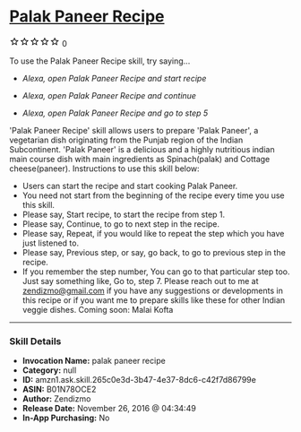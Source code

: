 # [Palak Paneer Recipe](http://alexa.amazon.com/#skills/amzn1.ask.skill.265c0e3d-3b47-4e37-8dc6-c42f7d86799e)
![0 stars](../../images/ic_star_border_black_18dp_1x.png)![0 stars](../../images/ic_star_border_black_18dp_1x.png)![0 stars](../../images/ic_star_border_black_18dp_1x.png)![0 stars](../../images/ic_star_border_black_18dp_1x.png)![0 stars](../../images/ic_star_border_black_18dp_1x.png) 0

To use the Palak Paneer Recipe skill, try saying...

* *Alexa, open Palak Paneer Recipe and start recipe*

* *Alexa, open Palak Paneer Recipe and continue*

* *Alexa, open Palak Paneer Recipe and go to step 5*

'Palak Paneer Recipe' skill allows users to prepare 'Palak Paneer', a vegetarian dish originating from the Punjab region of the Indian Subcontinent. 'Palak Paneer' is a delicious and a highly nutritious indian main course dish with main ingredients as Spinach(palak) and Cottage cheese(paneer).
Instructions to use this skill below:
 - Users can start the recipe and start cooking Palak Paneer. 
 - You need not start from the beginning of the recipe every time you use this skill.
 - Please say, Start recipe, to start the recipe from step 1.
 - Please say, Continue, to go to next step in the recipe.
 - Please say, Repeat, if you would like to repeat the step which you have just listened to.
 - Please say, Previous step, or say, go back, to go to previous step in the recipe.
 - If you remember the step number, You can go to that particular step too. Just say something like, Go to, step 7.
Please reach out to me at zendizmo@gmail.com if you have any suggestions or developments in this recipe or if you want me to prepare skills like these for other Indian veggie dishes.
Coming soon: Malai Kofta

***

### Skill Details

* **Invocation Name:** palak paneer recipe
* **Category:** null
* **ID:** amzn1.ask.skill.265c0e3d-3b47-4e37-8dc6-c42f7d86799e
* **ASIN:** B01N78OCE2
* **Author:** Zendizmo
* **Release Date:** November 26, 2016 @ 04:34:49
* **In-App Purchasing:** No
